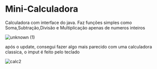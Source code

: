 # Mini-Calculadora
Calculadora com interface do java. Faz funções simples como Soma,Subtração,Divisão e Multiplicação apenas de numeros inteiros


![unknown (1)](https://user-images.githubusercontent.com/111459606/188938125-41119d77-d0c4-4938-8ec7-c16e366f97d9.png)

após o update, consegui fazer algo mais parecido com uma calculadora classica, o imput é feito pelo teclado

![calc2](https://user-images.githubusercontent.com/111459606/189490831-8bf1ae12-4bf3-4067-9711-8975d5312746.png)
